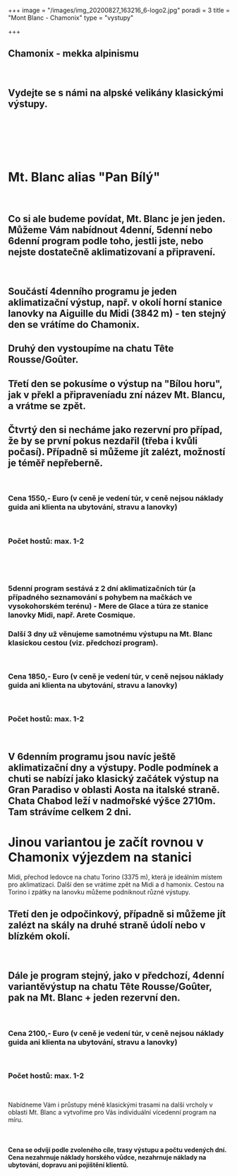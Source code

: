 +++
image = "/images/img_20200827_163216_6-logo2.jpg"
poradi = 3
title = "Mont Blanc - Chamonix"
type = "vystupy"

+++
## **Chamonix - mekka alpinismu**

 

## **Vydejte se s námi na alpské velikány klasickými výstupy.**

&nbsp;

&nbsp;

&nbsp;

# **Mt. Blanc alias "Pan Bílý"**

 

## **Co si ale budeme povídat, Mt. Blanc je jen jeden. Můžeme Vám nabídnout 4denní, 5denní nebo 6denní program podle toho, jestli jste, nebo nejste dostatečně aklimatizovaní a připravení.**

 

## Součástí 4denního programu je jeden aklimatizační výstup, např. v okolí horní stanice lanovky na Aiguille du Midi (3842 m) - ten stejný den se vrátíme do Chamonix.

## Druhý den vystoupíme na chatu Tête Rousse/Goûter.

## Třetí den se pokusíme o výstup na "Bílou horu", jak v překl a připraveníadu zní název Mt. Blancu, a vrátme se zpět.

## Čtvrtý den si necháme jako rezervní pro případ, že by se první pokus nezdařil (třeba i kvůli počasí). Případně si můžeme jít zalézt, možností je téměř nepřeberně.

 

### **Cena 1550,- Euro** (v ceně je vedení túr, v ceně nejsou náklady guida ani klienta na ubytování, stravu a lanovky)

 

### Počet hostů: max. 1-2

 &nbsp;
 
 &nbsp;

### 5denní program sestává z 2 dní aklimatizačních túr (a případného seznamování s pohybem na mačkách ve vysokohorském terénu) - Mere de Glace a túra ze stanice lanovky Midi, např. Arete Cosmique.

### Další 3 dny už věnujeme samotnému výstupu na Mt. Blanc klasickou cestou (viz. předchozí program).

 

### **Cena 1850,-** **Euro** (v ceně je vedení túr, v ceně nejsou náklady guida ani klienta na ubytování, stravu a lanovky)

 

### Počet hostů: max. 1-2

 
 

## V 6denním programu jsou navíc ještě aklimatizační dny a výstupy. Podle podmínek a chuti se nabízí jako klasický začátek výstup na Gran Paradiso v oblasti Aosta na italské straně. Chata Chabod leží v nadmořské výšce 2710m. Tam strávíme celkem 2 dni.

# Jinou variantou je začít rovnou v Chamonix výjezdem na stanici

Midi, přechod ledovce na chatu Torino (3375 m), která je ideálním místem pro aklimatizaci. Další den se vrátíme zpět na Midi a d hamonix. Cestou na Torino  i zpátky na lanovku můžeme podniknout různé výstupy.

## Třetí den je odpočinkový, případně si můžeme jít zalézt na skály na druhé straně údolí nebo v blízkém okolí.

 

## Dále je program stejný, jako v předchozí, 4denní variantěvýstup na chatu Tête Rousse/Goûter, pak na Mt. Blanc + jeden rezervní den.

 

### **Cena 2100,- Euro** (v ceně je vedení túr, v ceně nejsou náklady guida ani klienta na ubytování, stravu a lanovky)

 

### Počet hostů: max. 1-2

&nbsp;
&nbsp;

Nabídneme Vám i průstupy méně klasickými trasami na další vrcholy v oblasti Mt. Blanc a vytvoříme pro Vás individuální vícedenní program na míru.

 &nbsp;

#### **Cena se odvíjí podle zvoleného cíle, trasy výstupu a počtu vedených dní. Cena nezahrnuje náklady horského vůdce, nezahrnuje náklady na ubytování, dopravu ani pojištění klientů.**
